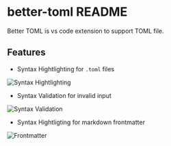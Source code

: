 # better-toml README

Better TOML is vs code extension to support TOML file.

## Features

- Syntax Hightlighting for `.toml` files

![Syntax Hightlighting](https://github.com/bungcip/better-toml/raw/master/images/feature_syntax_highlight.png)

- Syntax Validation for invalid input

![Syntax Validation](https://github.com/bungcip/better-toml/raw/master/images/feature_syntax_validation.gif)

- Syntax Hightligting for markdown frontmatter

![Frontmatter](https://github.com/bungcip/better-toml/raw/master/images/feature_frontmatter.gif)